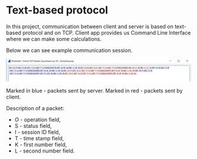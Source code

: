 # Text-based protocol

In this project, communication between client and server is based on text-based protocol and on TCP.
Client app provides us Command Line Interface where we can make some calculations.

Below we can see example communication session.

![alt text](https://raw.githubusercontent.com/DavidSolomon22/Text-based_protocol/master/photo.jpg)

Marked in blue - packets sent by server.
Marked in red - packets sent by client.

Description of a packet:
  - O - operation field,
  - S - status field,
  - I - session ID field,
  - T - time stamp field,
  - K - first number field,
  - L - second number field.
